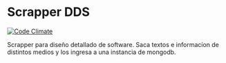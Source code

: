 Scrapper DDS
=============

[![Code Climate](https://codeclimate.com/github/IIC2113-Grupo3-2015/scrapper/badges/gpa.svg)](https://codeclimate.com/github/IIC2113-Grupo3-2015/scrapper)

Scrapper para diseño detallado de software. Saca textos e informacíon de distintos medios y los ingresa a una instancia de mongodb.
